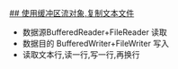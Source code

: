 [## 使用缓冲区流对象,复制文本文件](https://github.com/L-sang/demo1/blob/master/Copyfile/copy_3.java)
  * 数据源BufferedReader+FileReader 读取
  * 数据目的 BufferedWriter+FileWriter 写入
  * 读取文本行,读一行,写一行,再换行
